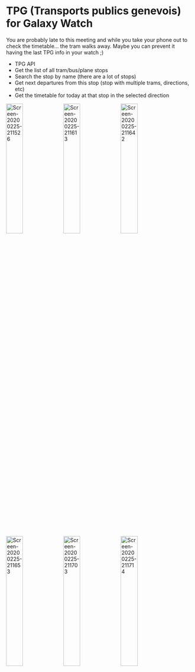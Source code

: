 # TPG (Transports publics genevois) for Galaxy Watch
You are probably late to this meeting and while you take your phone out to check the timetable... the tram walks away. Maybe you can prevent it having the last TPG info in your watch ;)

* TPG API
* Get the list of all tram/bus/plane stops
* Search the stop by name (there are a lot of stops)
* Get next departures from this stop (stop with multiple trams, directions, etc)
* Get the timetable for today at that stop in the selected direction

<a href="https://imgbb.com/"><img src="https://i.ibb.co/HtpmbKn/Screen-20200225-211526.png" width="30%" alt="Screen-20200225-211526" border="0"></a>
<a href="https://imgbb.com/"><img src="https://i.ibb.co/dg9YbJV/Screen-20200225-211613.png" width="30%" alt="Screen-20200225-211613" border="0"></a>
<a href="https://imgbb.com/"><img src="https://i.ibb.co/mTNp2VW/Screen-20200225-211642.png" width="30%" alt="Screen-20200225-211642" border="0"></a>
<a href="https://imgbb.com/"><img src="https://i.ibb.co/tK47y9L/Screen-20200225-211653.png" width="30%" alt="Screen-20200225-211653" border="0"></a>
<a href="https://imgbb.com/"><img src="https://i.ibb.co/6tJRhTJ/Screen-20200225-211703.png" width="30%" alt="Screen-20200225-211703" border="0"></a>
<a href="https://imgbb.com/"><img src="https://i.ibb.co/kKtWBbf/Screen-20200225-211714.png" width="30%" alt="Screen-20200225-211714" border="0"></a>
